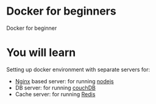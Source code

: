 # Docker for beginners
Docker for beginner

# You will learn
Setting up docker environment with separate servers for:
- <a href="https://www.nginx.com" target="_blank">Nginx</a> based server: for running <a href="https://nodejs.org" target="_blank">nodejs</a>
- DB server: for running <a href="https://couchdb.apache.org" target="_blank">couchDB</a>
- Cache server: for running <a href="https://redis.io" target="_blank">Redis</a>

